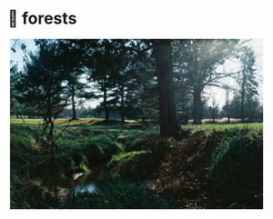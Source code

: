 # 📁 forests

<img src="1718810825962903.png" alt="" height="300"/>
<img src="1723001287578120.png" alt="" height="300"/>
<img src="1732393188491092.png" alt="" height="300"/>
<img src="forest-2.png" alt="" height="300"/>
<img src="peaceful-forest.png" alt="" height="300"/>
<img src="waterside-forest.png" alt="" height="300"/>
